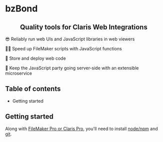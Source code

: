 # bzBond

<h2 align="center">Quality tools for Claris Web Integrations</h1>

😎 Reliably run web UIs and JavaScript libraries in web viewers

🏃🏼 Speed up FileMaker scripts with JavaScript functions

💾 Store and deploy web code

🎉 Keep the JavaScript party going server-side with an extensible microservice

## Table of contents

- Getting started

## Getting started

Along with [FileMaker Pro or Claris Pro](https://www.claris.com/), you'll need to install [node/npm](https://nodejs.org/en/download/) and [git](https://git-scm.com/downloads).

